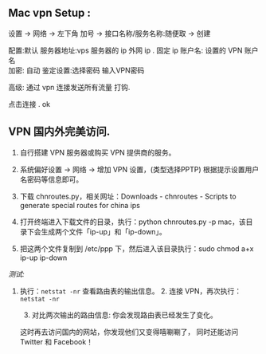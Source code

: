 
## Mac vpn Setup :

设置 
  →  网络 
→ 左下角 加号 
  → 接口名称/服务名称:随便取 
→ 创建 

配置:默认
服务器地址:vps 服务器的 ip 外网 ip . 固定 ip
账户名: 设置的 VPN 账户名  
加密: 自动
鉴定设置:选择密码   输入VPN密码

高级: 通过 vpn 连接发送所有流量  打钩.

点击连接 . ok



## VPN 国内外完美访问.

1. 自行搭建 VPN 服务器或购买 VPN 提供商的服务。

2. 系统偏好设置 
	→ 网络 
	→ 增加 VPN 设置，(类型选择PPTP)
	根据提示设置用户名密码等信息即可。

3. 下载 chnroutes.py，相关网址：Downloads - chnroutes - Scripts to generate special routes for china ips

4. 打开终端进入下载文件的目录，执行：python chnroutes.py -p mac，该目录下会生成两个文件「ip-up」和「ip-down」。

5. 把这两个文件复制到 /etc/ppp 下，然后进入该目录执行：sudo chmod a+x ip-up ip-down


*测试:*
1. 执行：`netstat -nr` 查看路由表的输出信息。
	2. 连接 VPN，再次执行：`netstat -nr`

	3. 对比两次输出的路由信息: 你会发现路由表已经发生了变化。

	这时再去访问国内的网站，你发现他们又变得嘻唰唰了，
	同时还能访问 Twitter 和 Facebook！



























